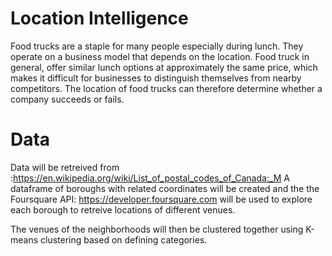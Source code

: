 # Location Intelligence
Food trucks are a staple for many people especially during lunch. They operate on a business model that depends on the location. Food truck in general, offer similar lunch options at approximately the same price, which makes it difficult for businesses to distinguish themselves from nearby competitors. The location of food trucks can therefore determine whether a company succeeds or fails.

# Data
Data will be retreived from   :https://en.wikipedia.org/wiki/List_of_postal_codes_of_Canada:_M
A dataframe of boroughs with related coordinates will be created and the the Foursquare API:  https://developer.foursquare.com will be used to explore each borough to retreive locations of different venues.

The venues of the neighborhoods will then be clustered together using K-means clustering based on defining categories.
